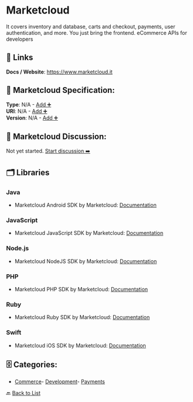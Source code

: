 # Marketcloud

It covers inventory and database, carts and checkout, payments, user authentication, and more. You just bring the frontend. eCommerce APIs for developers

##  🔗 Links
**Docs / Website**: https://www.marketcloud.it

## 🧬 Marketcloud Specification:
**Type**: N/A - [Add ➕](https://github.com/apis-list/apis-list/edit/main/apis.yaml#12101)  
**URI**: N/A - [Add ➕](https://github.com/apis-list/apis-list/edit/main/apis.yaml#12101)  
**Version**: N/A - [Add ➕](https://github.com/apis-list/apis-list/edit/main/apis.yaml#12101)

## 💬 Marketcloud Discussion:
Not yet started. [Start discussion ➡️](https://github.com/apis-list/apis-list/discussions/new)

## 🗂️ Libraries
### Java
- Marketcloud Android SDK by Marketcloud: [Documentation](https://github.com/Marketcloud/marketcloud-android-sdk)
### JavaScript
- Marketcloud JavaScript SDK by Marketcloud: [Documentation](https://github.com/Marketcloud/marketcloud-js)
### Node.js
- Marketcloud NodeJS SDK by Marketcloud: [Documentation](https://github.com/Marketcloud/marketcloud-node)
### PHP
- Marketcloud PHP SDK by Marketcloud: [Documentation](https://github.com/Marketcloud/marketcloud-php)
### Ruby
- Marketcloud Ruby SDK by Marketcloud: [Documentation](https://github.com/Marketcloud/marketcloud-ruby)
### Swift
- Marketcloud iOS SDK by Marketcloud: [Documentation](https://github.com/Marketcloud/marketcloud-swift-sdk)


## 🗄️ Categories:
- [Commerce](https://github.com/apis-list/apis-list#commerce-)- [Development](https://github.com/apis-list/apis-list#development-)- [Payments](https://github.com/apis-list/apis-list#payments-)

🔙  [Back to List](https://github.com/apis-list/apis-list)
